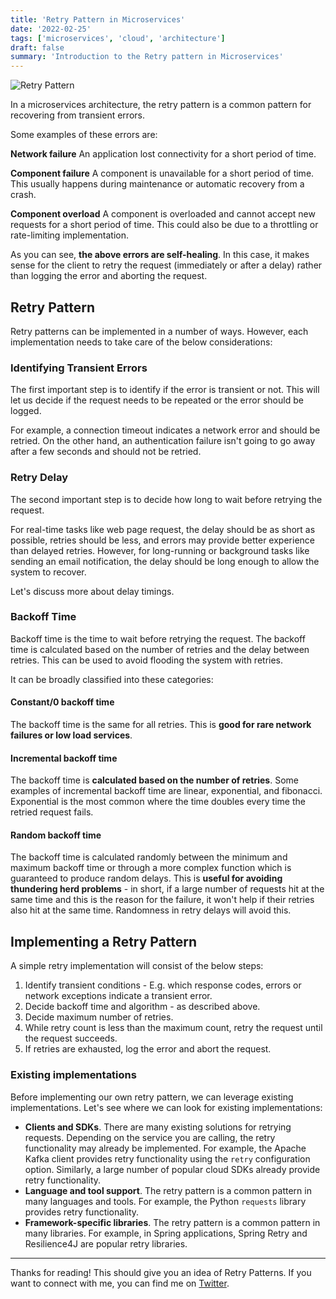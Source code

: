 ```yaml
---
title: 'Retry Pattern in Microservices'
date: '2022-02-25'
tags: ['microservices', 'cloud', 'architecture']
draft: false
summary: 'Introduction to the Retry pattern in Microservices'
---
```


![Retry Pattern](https://dev-to-uploads.s3.amazonaws.com/uploads/articles/bouij2ucyzzji4q9bu51.png)

In a microservices architecture, the retry pattern is a common pattern for recovering from transient errors.

Some examples of these errors are:

**Network failure** 
An application lost connectivity for a short period of time.

**Component failure** 
A component is unavailable for a short period of time. This usually happens during maintenance or automatic recovery from a crash.

**Component overload** 
A component is overloaded and cannot accept new requests for a short period of time. This could also be due to a throttling or rate-limiting implementation.

As you can see, **the above errors are self-healing**. In this case, it makes sense for the client to retry the request (immediately or after a delay) rather than logging the error and aborting the request.

## Retry Pattern

Retry patterns can be implemented in a number of ways. However, each implementation needs to take care of the below considerations:

### Identifying Transient Errors
The first important step is to identify if the error is transient or not. This will let us decide if the request needs to be repeated or the error should be logged.

For example, a connection timeout indicates a network error and should be retried. 
On the other hand, an authentication failure isn't going to go away after a few seconds and should not be retried.

### Retry Delay
The second important step is to decide how long to wait before retrying the request.

For real-time tasks like web page request, the delay should be as short as possible, retries should be less, and  errors may provide better experience than delayed retries. However, for long-running or background tasks like sending an email notification, the delay should be long enough to allow the system to recover.

Let's discuss more about delay timings.

### Backoff Time
Backoff time is the time to wait before retrying the request. The backoff time is calculated based on the number of retries and the delay between retries.
This can be used to avoid flooding the system with retries. 

It can be broadly classified into these categories:

#### Constant/0 backoff time 
The backoff time is the same for all retries. This is **good for rare network failures or low load services**. 

#### Incremental backoff time 
The backoff time is **calculated based on the number of retries**. Some examples of incremental backoff time are linear, exponential, and fibonacci. Exponential is the most common where the time doubles every time the retried request fails.

#### Random backoff time 
The backoff time is calculated randomly between the minimum and maximum backoff time or through a more complex function which is guaranteed to produce random delays. This is **useful for avoiding thundering herd problems** - in short, if a large number of requests hit at the same time and this is the reason for the failure, it won't help if their retries also hit at the same time. Randomness in retry delays will avoid this.

## Implementing a Retry Pattern

A simple retry implementation will consist of the below steps:
1. Identify transient conditions - E.g. which response codes, errors or network exceptions indicate a transient error.
2. Decide backoff time and algorithm - as described above.
3. Decide maximum number of retries.
4. While retry count is less than the maximum count, retry the request until the request succeeds.
5. If retries are exhausted, log the error and abort the request.


### Existing implementations
Before implementing our own retry pattern, we can leverage existing implementations. Let's see where we can look for existing implementations:
 - **Clients and SDKs**. There are many existing solutions for retrying requests. Depending on the service you are calling, the retry functionality may already be implemented. For example, the Apache Kafka client provides retry functionality using the `retry` configuration option. Similarly, a large number of popular cloud SDKs already provide retry functionality.
 - **Language and tool support**. The retry pattern is a common pattern in many languages and tools. For example, the Python `requests` library provides retry functionality.
 - **Framework-specific libraries**. The retry pattern is a common pattern in many libraries. For example, in Spring applications, Spring Retry and Resilience4J are popular retry libraries.
 
---

Thanks for reading! This should give you an idea of Retry Patterns. If you want to connect with me, you can find me on [Twitter](https://twitter.com/abh1navv).
